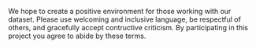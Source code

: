 We hope to create a positive environment for those working with our dataset. Please use welcoming and inclusive language, be respectful of others, and gracefully accept contructive criticism. By participating in this project you agree to abide by these terms.